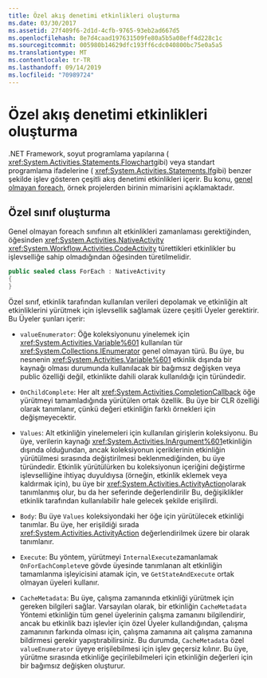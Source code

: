```yaml
---
title: Özel akış denetimi etkinlikleri oluşturma
ms.date: 03/30/2017
ms.assetid: 27f409f6-2d1d-4cfb-9765-93eb2ad667d5
ms.openlocfilehash: 8e7d4caad197631509fe80a5b5a08eff4d228c1c
ms.sourcegitcommit: 005980b14629dfc193ff6cdc040800bc75e0a5a5
ms.translationtype: MT
ms.contentlocale: tr-TR
ms.lasthandoff: 09/14/2019
ms.locfileid: "70989724"
---
```

# <a name="creating-custom-flow-control-activities"></a>Özel akış denetimi etkinlikleri oluşturma
.NET Framework, soyut programlama yapılarına ( <xref:System.Activities.Statements.Flowchart>gibi) veya standart programlama ifadelerine ( <xref:System.Activities.Statements.If>gibi) benzer şekilde işlev gösteren çeşitli akış denetimi etkinlikleri içerir. Bu konu, [genel olmayan foreach](./samples/non-generic-foreach.md), örnek projelerden birinin mimarisini açıklamaktadır.  
  
## <a name="creating-the-custom-class"></a>Özel sınıf oluşturma  
 Genel olmayan foreach sınıfının alt etkinlikleri zamanlaması gerektiğinden, öğesinden <xref:System.Activities.NativeActivity> <xref:System.Workflow.Activities.CodeActivity> türettikleri etkinlikler bu işlevselliğe sahip olmadığından öğesinden türetilmelidir.  
  
```csharp  
public sealed class ForEach : NativeActivity  
{
}
```  
  
 Özel sınıf, etkinlik tarafından kullanılan verileri depolamak ve etkinliğin alt etkinliklerini yürütmek için işlevsellik sağlamak üzere çeşitli Üyeler gerektirir. Bu Üyeler şunları içerir:  
  
- `valueEnumerator`: Öğe koleksiyonunu yinelemek için <xref:System.Activities.Variable%601> kullanılan tür <xref:System.Collections.IEnumerator> genel olmayan türü. Bu üye, bu nesnenin <xref:System.Activities.Variable%601> etkinlik dışında bir kaynağı olması durumunda kullanılacak bir bağımsız değişken veya public özelliği değil, etkinlikte dahili olarak kullanıldığı için türündedir.  
  
- `OnChildComplete`: Her alt <xref:System.Activities.CompletionCallback> öğe yürütmeyi tamamladığında yürütülen ortak özellik. Bu üye bir CLR özelliği olarak tanımlanır, çünkü değeri etkinliğin farklı örnekleri için değişmeyecektir.  
  
- `Values`: Alt etkinliğin yinelemeleri için kullanılan girişlerin koleksiyonu. Bu üye, verilerin kaynağı <xref:System.Activities.InArgument%601>etkinliğin dışında olduğundan, ancak koleksiyonun içeriklerinin etkinliğin yürütülmesi sırasında değiştirilmesi beklenmediğinden, bu üye türündedir. Etkinlik yürütülürken bu koleksiyonun içeriğini değiştirme işlevselliğine ihtiyaç duyuldıysa (örneğin, etkinlik eklemek veya kaldırmak için), bu üye bir <xref:System.Activities.ActivityAction>olarak tanımlanmış olur, bu da her seferinde değerlendirilir Bu, değişiklikler etkinlik tarafından kullanılabilir hale gelecek şekilde erişilirdi.  
  
- `Body`: Bu üye `Values` koleksiyondaki her öğe için yürütülecek etkinliği tanımlar. Bu üye, her erişildiği sırada <xref:System.Activities.ActivityAction> değerlendirilmek üzere bir olarak tanımlanır.  
  
- `Execute`: Bu yöntem, yürütmeyi `InternalExecute`zamanlamak `OnForEachComplete`ve gövde üyesinde tanımlanan alt etkinliğin tamamlanma işleyicisini atamak için, ve `GetStateAndExecute` ortak olmayan üyeleri kullanır.  
  
- `CacheMetadata`: Bu üye, çalışma zamanında etkinliği yürütmek için gereken bilgileri sağlar. Varsayılan olarak, bir etkinliğin `CacheMetadata` Yöntemi etkinliğin tüm genel üyelerinin çalışma zamanını bilgilendirir, ancak bu etkinlik bazı işlevler için özel Üyeler kullandığından, çalışma zamanının farkında olması için, çalışma zamanına ait çalışma zamanına bildirmesi gerekir yapıştırabilirsiniz. Bu durumda, `CacheMetadata` özel `valueEnumerator` üyeye erişilebilmesi için işlev geçersiz kılınır. Bu üye, yürütme sırasında etkinliğe geçirilebilmeleri için etkinliğin değerleri için bir bağımsız değişken oluşturur.
